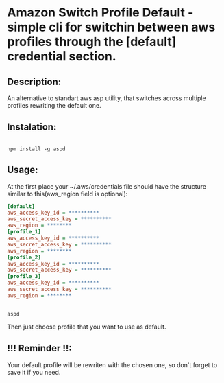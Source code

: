 
# Amazon Switch Profile Default - simple cli for switchin between aws profiles through the [default] credential section.

  

## Description:

  

An alternative to standart aws asp utility, that switches across multiple profiles rewriting the default one.

  

## Instalation:

  

```shell

npm install -g aspd

```

  

## Usage:

  

At the first place your ~/.aws/credentials file should have the structure similar to this(aws_region field is optional):

  

```ini
[default]
aws_access_key_id = **********
aws_secret_access_key = **********
aws_region = ********
[profile_1]
aws_access_key_id = **********
aws_secret_access_key = **********
aws_region = ********
[profile_2]
aws_access_key_id = **********
aws_secret_access_key = **********
[profile_3]
aws_access_key_id = **********
aws_secret_access_key = **********
aws_region = ********
```

```shell

aspd

```

Then just choose profile that you want to use as default.

  

## !!! Reminder !!:

  

Your default profile will be rewriten with the chosen one, so don't forget to save it if you need.
